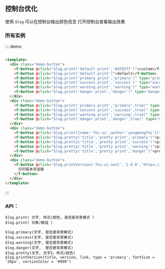 ## 控制台优化

使用 `$log` 可以在控制台输出颜色信息 打开控制台查看输出效果

### 所有实例

::: demo

```html

<template>
  <div class="demo-button">
    <f-button @click="$log.print('default print','#df85ff')">custom</f-button>
    <f-button @click="$log.print('default print')">default</f-button>
    <f-button @click="$log.print('primary print','primary')" type="primary">primary</f-button>
    <f-button @click="$log.print('success print','success')" type="success">success</f-button>
    <f-button @click="$log.print('warning print','warning')" type="warning">warning</f-button>
    <f-button @click="$log.print('danger print','danger')" type="danger">danger</f-button>
  </div>
  <div class="demo-button">
    <f-button @click="$log.print('primary print','primary',true)" type="primary">primary-back</f-button>
    <f-button @click="$log.print('success print','success',true)" type="success">success-back</f-button>
    <f-button @click="$log.print('warning print','warning',true)" type="warning">warning-back</f-button>
    <f-button @click="$log.print('danger print','danger',true)" type="danger">danger-back</f-button>
  </div>
  <div class="demo-button">
    <f-button @click="$log.print({name:'fei-ui',author:'yangmengfei'})">object - log</f-button>
    <f-button @click="$log.pretty('title','pretty print','primary')">pretty - primary</f-button>
    <f-button @click="$log.pretty('title','pretty print','success')">pretty - success</f-button>
    <f-button @click="$log.pretty('title','pretty print','warning')">pretty - warning</f-button>
    <f-button @click="$log.pretty('title','pretty print','danger')">pretty - danger</f-button>
  </div>
  <div class="demo-button">
    <f-button @click="$log.printVersion('fei-ui-next','1.0.0','https://gitee.com/daijuymf/f-ui/')">
      打印版本号连接
    </f-button>
  </div>
</template>
```

:::

### API：

    $log.print( 文字, 样式/颜色, 是否是背景模式 )
    $log.print( 对象/数组 )
    
    $log.primary(文字, 是否是背景模式)
    $log.success(文字, 是否是背景模式)
    $log.warning(文字, 是否是背景模式)
    $log.danger(文字,  是否是背景模式)
    $log.pretty(文字, 文字2，样式/颜色)
    $log.printVersion(title, version, link, type = 'primary', fontSize = '20px', versionColor = '#999')
